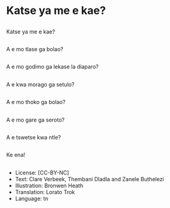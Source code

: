 # Katse ya me e kae?

##
Katse ya me e kae?

##
A e mo tlase ga bolao?

##
A e mo godimo ga
lekase la diaparo?

##
A e kwa morago ga
setulo?

##
A e mo thoko ga bolao?

##
A e mo gare ga seroto?

##
A e tswetse kwa ntle?

##
Ke ena!

##
* License: [CC-BY-NC]
* Text: Clare Verbeek, Thembani Dladla and Zanele Buthelezi
* Illustration: Bronwen Heath
* Translation: Lorato Trok
* Language: tn
